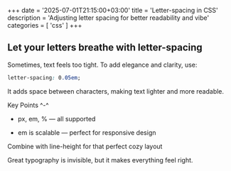 +++
date = '2025-07-01T21:15:00+03:00'
title = 'Letter-spacing in CSS'
description = 'Adjusting letter spacing for better readability and vibe'
categories = [ 'css' ]
+++

## Let your letters breathe with letter-spacing

Sometimes, text feels too tight. To add elegance and clarity, use:

```css
letter-spacing: 0.05em;
```

It adds space between characters, making text lighter and more readable.

Key Points ^-^

- px, em, % — all supported

- em is scalable — perfect for responsive design

Combine with line-height for that perfect cozy layout

Great typography is invisible, but it makes everything feel right.